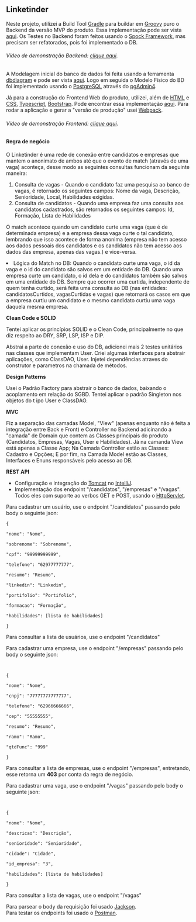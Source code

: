 <h2>Linketinder</h2>

<p>
Neste projeto, utilizei a Build Tool <a href="https://gradle.org/">Gradle</a> para buildar em <a href="https://groovy-lang.org/">Groovy</a> puro o
Backend da versão MVP do produto. Essa implementação pode ser vista <a href="https://github.com/jgmarquesm/Linketinder/tree/main/BackendGradle">aqui</a>.
Os Testes no Backend foram feitos usando o <a href="https://spockframework.org/">Spock Framework</a>, mas precisam ser refatorados, pois foi
implementado o DB.
</p>
<h6>Vídeo de demonstração Backend: <a href="https://www.linkedin.com/feed/update/urn:li:activity:6984985060189847552/">clique aqui</a>.</h6>

<p>
A Modelagem inicial do banco de dados foi feita usando a ferramenta <a href="https://dbdiagram.io/home">dbdiagram</a> e pode ser vista 
<a href="https://github.com/jgmarquesm/Linketinder/tree/main/BackendGradle/SQL/">aqui</a>.
Logo em seguida o Modelo Físico do BD foi implementado usando o <a href="https://www.postgresql.org/">PostgreSQL</a> através do 
<a href="https://www.pgadmin.org/">pgAdmin4</a>.
</p>

<p>
Já para a construção do Frontend Web do produto, utilizei, além de <a href="https://developer.mozilla.org/en-US/docs/Web/HTML">HTML</a> e <a
href="https://developer.mozilla.org/en-US/docs/Web/CSS">CSS</a>, <a href="https://www.typescriptlang.org/">Typescript</a>, <a
href="https://getbootstrap.com/">Bootstrap</a>.
Pode encontrar essa implementação <a href="https://github.com/jgmarquesm/Linketinder/tree/main/Frontend">aqui</a>.
Para rodar a aplicação e gerar a "versão de produção" usei <a href="https://webpack.js.org/">Webpack</a>.
</p>
<h6>Vídeo de demonstração Frontend: <a href="https://www.linkedin.com/feed/update/urn:li:ugcPost:6983311599298097152/">clique aqui</a>.</h6>


<h4>Regra de negócio</h4>
<p>
O Linketinder é uma rede de conexão entre candidatos e empresas que mantem o anonimato de ambos até que o evento de match (através de uma vaga)
aconteça, desse modo as seguintes consultas funcionam da seguinte maneira:
<ol>
  <li>Consulta de vagas - Quando o candidato faz uma pesquisa ao banco de vagas, é retornado os seguintes campos: Nome da vaga, Descrição, Senioridade,
  Local, Habilidades exigidas.</li>
  <li>Consulta de candidatos - Quando uma empresa faz uma consulta aos candidatos cadastrados, são retornados os seguintes campos: Id, Formação,
  Lista de Habilidades</li>
</ol>

O match acontece quando um candidato curte uma vaga (que é de determinada empresa) e a empresa dessa vaga curte o tal candidato, lembrando que isso
acontece de forma anonima (empresa não tem acesso aos dados pessoais dos candidatos e os candidatos não tem acesso aos dados das empresa, apenas das
vagas.) e vice-versa.
<br>
<li>Lógica do Match no DB: Quando o candidato curte uma vaga, o id da vaga e o id do candidato são salvos em um entidade do DB. Quando uma empresa
curte um candidato, o id dela e do candidatos também são salvos em uma entidade do DB. Sempre que ocorrer uma curtida, independente de quem tenha
curtido, será feita uma consulta ao DB (nas entidades: candidatosCurtidos, vagasCurtidas e vagas) que retornará os casos em que a empresa curtiu um
candidato e o mesmo candidato curtiu uma vaga daquela mesma empresa.</li>
</p>

<strong>Clean Code e SOLID</strong>
<p>Tentei aplicar os princípios SOLID e o Clean Code, principalmente no que diz respeito ao DRY, SRP, LSP, ISP e DIP.</p>
<p>Abstrai a parte de conexão e uso do DB, adicionei mais 2 testes unitários nas classes que implementam User. Criei algumas interfaces para abstrair
aplicações, como ClassDAO, User. Injetei dependências atraves do construtor e parametros na chamada de métodos.</p>
<strong>Design Patterns</strong>
<p>Usei o Padrão Factory para abstrair o banco de dados, baixando o acoplamento em relação do SGBD. Tentei aplicar o padrão Singleton nos objetos do t
ipo User e ClassDAO.</p>
<strong>MVC</strong>
<p>Fiz a separação das camadas Model, "View" (apenas enquanto não é feita a integração entre Back e Front) e Controller no Backend adicinando a
"camada" de Domain que contem as Classes principais do produto (Candidatos, Empresas, Vagas, User e Habilidades). Já na camanda View está apenas a
Classe App; Na Camada Controller estão as Classes: Cadastro e Opções; E por fim, na Camada Model estão as Classes, Interfaces e Enuns responsáveis pelo
acesso ao DB.</p>
<strong>REST API</strong>

- Configuração e integração do <a href="https://tomcat.apache.org/">Tomcat</a> no <a href="https://www.jetbrains.com/pt-br/idea/download/">IntelliJ</a>.
- Implementação dos endpoint "/candidatos", "/empresas" e "/vagas". Todos eles com suporte ao verbos GET e POST, usando o <a href="https://docs.oracle.com/javaee/7/api/javax/servlet/http/HttpServlet.html">HttpServlet</a>.


<p>
Para cadastrar um usuário, use o endpoint "/candidatos" passando pelo body o seguinte json:
<br>
<code>
{<br>
"nome": "Nome",<br>
"sobrenome": "Sobrenome",<br>
"cpf": "99999999999",<br>
"telefone": "62977777777",<br>
"resumo": "Resumo",<br>
"linkedin": "Linkedin",<br>
"portifolio": "Portifolio",<br>
"formacao": "Formação",<br>
"habilidades": [lista de habilidades]<br>
}
</code>

</p>
<p>
Para consultar a lista de usuários, use o endpoint "/candidatos"
</p>

<p>
Para cadastrar uma empresa, use o endpoint "/empresas" passando pelo body o seguinte json:
<br>
<code>
<br>
{<br>
"nome": "Nome",<br>
"cnpj": "77777777777777",<br>
"telefone": "62966666666",<br>
"cep": "55555555",<br>
"resumo": "Resumo",<br>
"ramo": "Ramo",<br>
"qtdFunc": "999"<br>
}
</code>
</p>
<p>
Para consultar a lista de empresas, use o endpoint "/empresas", entretando, esse retorna um <strong>403</strong> por conta da regra de negócio.
</p>

<p>
Para cadastrar uma vaga, use o endpoint "/vagas" passando pelo body o seguinte json:
<br>
<code>
<br>
{<br>
"nome": "Nome",<br>
"descricao": "Descrição",<br>
"senioridade": "Senioridade",<br>
"cidade": "Cidade",<br>
"id_empresa": "3",<br>
"habilidades": [lista de habilidades]<br>
}
</code>
</p>
<p>
Para consultar a lista de vagas, use o endpoint "/vagas"
</p>

Para parsear o body da requisição foi usado <a href="https://mvnrepository.com/artifact/org.codehaus.jackson/jackson-core-asl">Jackson</a>.
<br>
Para testar os endpoints foi usado o <a href="https://www.postman.com/">Postman</a>.
